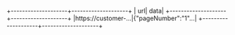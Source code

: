 +--------------------+--------------------+
|                 url|                data|
+--------------------+--------------------+
|https://customer-...|{"pageNumber":"1"...|
+--------------------+--------------------+
